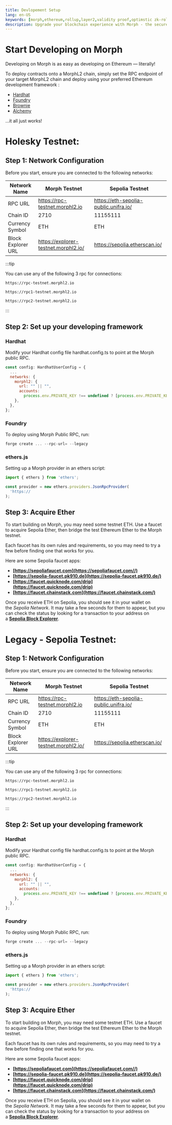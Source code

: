```yaml
---
title: Devlopement Setup
lang: en-US
keywords: [morph,ethereum,rollup,layer2,validity proof,optimstic zk-rollup]
description: Upgrade your blockchain experience with Morph - the secure decentralized, cost0efficient, and high-performing optimstic zk-rollup solution. Try it now!
---
```


# Start Developing on Morph

Developing on Morph is as easy as developing on Ethereum — literally!

To deploy contracts onto a MorphL2 chain, simply set the RPC endpoint of your target MorphL2 chain and deploy using your preferred Ethereum development framework :


- [Hardhat](https://hardhat.org/)
- [Foundry](https://github.com/foundry-rs/foundry)
- [Brownie](https://eth-brownie.readthedocs.io/en/stable/)
- [Alchemy](https://docs.alchemy.com/reference/alchemy-sdk-quickstart)

...it all just works!


# Holesky Testnet:

## Step 1: Network Configuration

Before you start, ensure you are connected to the following networks:

| Network Name | Morph Testnet | Sepolia Testnet |
| --- | --- | --- |
| RPC URL | https://rpc-testnet.morphl2.io | https://eth-sepolia-public.unifra.io/ |
| Chain ID | 2710 | 11155111 |
| Currency Symbol | ETH | ETH |
| Block Explorer URL | https://explorer-testnet.morphl2.io/| https://sepolia.etherscan.io/ |


:::tip

You can use any of the following 3 rpc for connections:

~~~
https://rpc-testnet.morphl2.io

https://rpc1-testnet.morphl2.io

https://rpc2-testnet.morphl2.io
~~~

:::


## Step 2: Set up your developing framework

### Hardhat

Modify your Hardhat config file hardhat.config.ts to point at the Morph public RPC.

```jsx
const config: HardhatUserConfig = {
  ...
  networks: {
    morphl2: {
      url: "" || "",
      accounts:
        process.env.PRIVATE_KEY !== undefined ? [process.env.PRIVATE_KEY] : [],
    },
  },
};

```

### Foundry

To deploy using Morph Public RPC, run:

```jsx
forge create ... --rpc-url= --legacy
```



### ethers.js

Setting up a Morph  provider in an ethers script:

```jsx
import { ethers } from 'ethers';

const provider = new ethers.providers.JsonRpcProvider(
  'https://
);
```

## Step 3: Acquire Ether

To start building on Morph, you may need some testnet ETH. Use a faucet to acquire Sepolia Ether,  then bridge the test Ethereum Ether to the Morph testnet.

Each faucet has its own rules and requirements, so you may need to try a few before finding one that works for you.

Here are some Sepolia faucet apps:

- **[https://sepoliafaucet.com](https://sepoliafaucet.com//)**
- **[https://sepolia-faucet.pk910.de](https://sepolia-faucet.pk910.de/)**
- **[https://faucet.quicknode.com/drip](https://faucet.quicknode.com/drip)**
- **[https://faucet.chainstack.com](https://faucet.chainstack.com/)**

Once you receive ETH on Sepolia, you should see it in your wallet on the *Sepolia Network*. It may take a few seconds for them to appear, but you can check the status by looking for a transaction to your address on a **[Sepolia Block Explorer](https://sepolia.etherscan.io/)**.


# Legacy - Sepolia Testnet:

## Step 1: Network Configuration

Before you start, ensure you are connected to the following networks:

| Network Name | Morph Testnet | Sepolia Testnet |
| --- | --- | --- |
| RPC URL | https://rpc-testnet.morphl2.io | https://eth-sepolia-public.unifra.io/ |
| Chain ID | 2710 | 11155111 |
| Currency Symbol | ETH | ETH |
| Block Explorer URL | https://explorer-testnet.morphl2.io/| https://sepolia.etherscan.io/ |


:::tip

You can use any of the following 3 rpc for connections:

~~~
https://rpc-testnet.morphl2.io

https://rpc1-testnet.morphl2.io

https://rpc2-testnet.morphl2.io
~~~

:::


## Step 2: Set up your developing framework

### Hardhat

Modify your Hardhat config file hardhat.config.ts to point at the Morph public RPC.

```jsx
const config: HardhatUserConfig = {
  ...
  networks: {
    morphl2: {
      url: "" || "",
      accounts:
        process.env.PRIVATE_KEY !== undefined ? [process.env.PRIVATE_KEY] : [],
    },
  },
};

```

### Foundry

To deploy using Morph Public RPC, run:

```jsx
forge create ... --rpc-url= --legacy
```



### ethers.js

Setting up a Morph  provider in an ethers script:

```jsx
import { ethers } from 'ethers';

const provider = new ethers.providers.JsonRpcProvider(
  'https://
);
```

## Step 3: Acquire Ether

To start building on Morph, you may need some testnet ETH. Use a faucet to acquire Sepolia Ether,  then bridge the test Ethereum Ether to the Morph testnet.

Each faucet has its own rules and requirements, so you may need to try a few before finding one that works for you.

Here are some Sepolia faucet apps:

- **[https://sepoliafaucet.com](https://sepoliafaucet.com//)**
- **[https://sepolia-faucet.pk910.de](https://sepolia-faucet.pk910.de/)**
- **[https://faucet.quicknode.com/drip](https://faucet.quicknode.com/drip)**
- **[https://faucet.chainstack.com](https://faucet.chainstack.com/)**

Once you receive ETH on Sepolia, you should see it in your wallet on the *Sepolia Network*. It may take a few seconds for them to appear, but you can check the status by looking for a transaction to your address on a **[Sepolia Block Explorer](https://sepolia.etherscan.io/)**.